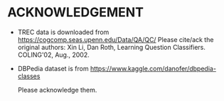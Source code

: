 
# ACKNOWLEDGEMENT

* TREC data is downloaded from https://cogcomp.seas.upenn.edu/Data/QA/QC/
  Please cite/ack the original authors:
  Xin Li, Dan Roth, Learning Question Classifiers. COLING'02, Aug., 2002.

* DBPedia dataset is from
  https://www.kaggle.com/danofer/dbpedia-classes
  
  Please acknowledge them.
  
